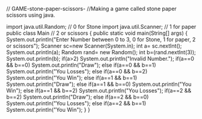 // GAME-stone-paper-scissors-
//Making a game called stone paper scissors using java.

import java.util.Random;                                       // 0 for Stone 
import java.util.Scanner;                                      // 1 for paper 
public class Main                                              // 2 or scissors
{
	public static void main(String[] args) {
	System.out.println("Enter Number between 0 to 3, 0 for Stone, 1 for paper, 2 or scissors");
	Scanner sc=new Scanner(System.in);
	int a= sc.nextInt();
	System.out.println(a);
	Random rand= new Random();
	int b=(rand.nextInt(3));
	System.out.println(b);
	if(a>2)
	    System.out.println("Invalid Number.");
	    if(a==0 && b==0)
	        System.out.println("Draw");
	    else if(a==0 && b==1)
	        System.out.println("You Losses");
	    else if(a==0 && b==2)
	        System.out.println("You Win");
	    else if(a==1 && b==1)
	        System.out.println("Draw");
	   else if(a==1 && b==0)
	        System.out.println("You Win");
	   else if(a==1 && b==2)
	        System.out.println("You Losses");
	   if(a==2 && b==2)
	        System.out.println("Draw");
	   else if(a==2 && b==0)
	        System.out.println("You Losses");
	   else if(a==2 && b==1)
	        System.out.println("You Win");
	    }
}
